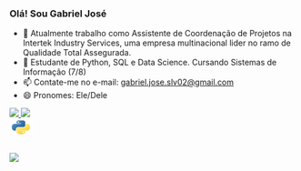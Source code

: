 ### Olá! Sou Gabriel José

- 🔭 Atualmente trabalho como Assistente de Coordenação de Projetos na Intertek Industry Services, uma empresa multinacional lider no ramo de Qualidade Total Assegurada.
- 🌱 Estudante de Python, SQL e Data Science. Cursando Sistemas de Informação (7/8)
- 📫 Contate-me no e-mail: gabriel.jose.slv02@gmail.com
- 😄 Pronomes: Ele/Dele

<div>
  <a href="https://github.com/gabriel-jjs">
  <img height="180em" src="https://github-readme-stats.vercel.app/api?username=gabriel-jjs&show_icons=true&theme=dark&include_all_commits=true&count_private=true"/>
  <img height="180em" src="https://github-readme-stats.vercel.app/api/top-langs/?username=gabriel-jjs&layout=compact&langs_count=7&theme=dark"/>
</div>
  <img align="center" height="30" width="40" src="https://raw.githubusercontent.com/devicons/devicon/master/icons/python/python-original.svg">
  
  ##
  
  <a href="https://www.linkedin.com/in/gabriel-jos%C3%A9-dasilva/" target="_blank"><img src="https://img.shields.io/badge/-LinkedIn-%230077B5?style=for-the-badge&logo=linkedin&logoColor=white" target="_blank"></a> 
